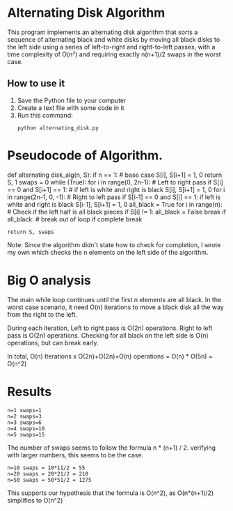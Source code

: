 # Alternating Disk Algorithm

This program implements an alternating disk algorithm that sorts a sequence of alternating black and white disks by moving all black disks to the left side using a series of left-to-right and right-to-left passes, with a time complexity of O(n²) and requiring exactly n(n+1)/2 swaps in the worst case.

## How to use it

1. Save the Python file to your computer
2. Create a text file with some code in it
3. Run this command:
   ```
   python alternating_disk.py
   ```

# Pseudocode of Algorithm.
def alternating disk_alg(n, S): 
    if n == 1: # base case 
        S[i], S[i+1] = 1, 0
        return S, 1
    swaps = 0
    while (True):
        for i in range(0, 2n-1): # Left to right pass
            if S[i] == 0 and S[i+1] == 1:  # if left is white and right is black
                S[i], S[i+1] = 1, 0
        for i in range(2n-1, 0, -1): # Right to left pass
            if S[i-1] == 0 and S[i] == 1: if left is white and right is black
                S[i-1], S[i+1] = 1, 0
        all_black = True 
        for i in range(n): # Check if the left half is all black pieces
            if S[i] != 1:
                all_black = False
                break
        if all_black: # break out of loop if complete
            break

    return S, swaps

Note: Since the algorithm didn't state how to check for completion, I wrote my own which checks the n elements on the left side of the algorithm.

# Big O analysis
The main while loop continues until the first n elements are all black. In the worst case scenario, it need O(n) iterations to move a black disk all the way from the right to the left.

During each iteration, 
Left to right pass is O(2n) operations.
Right to left pass is O(2n) operations.
Checking for all black on the left side is O(n) operations, but can break early.

In total,
O(n) Iterations x
O(2n)+O(2n)+O(n) operations
= O(n) * O(5n)
= O(n^2)

# Results
```
n=1 swaps=1
n=2 swaps=3
n=3 swaps=6
n=4 swaps=10
n=5 swaps=15
```
The number of swaps seems to follow the formula n * (n+1) / 2.
verifying with larger numbers, this seems to be the case.

```
n=10 swaps = 10*11/2 = 55
n=20 swaps = 20*21/2 = 210
n=50 swaps = 50*51/2 = 1275
```
This supports our hypothesis that the formula is O(n^2), as O(n*(n+1)/2) simplifies to O(n^2)

